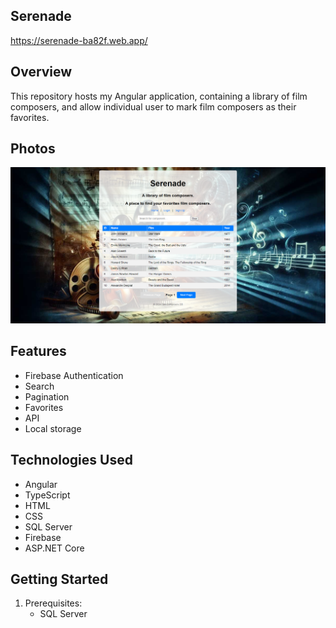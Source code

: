 ## Serenade
https://serenade-ba82f.web.app/
## Overview
This repository hosts my Angular application, containing a library of film composers, and allow individual user to mark film composers as their favorites.

## Photos
![api](https://github.com/tyang146/my-angular-app/blob/main/Photos/1.png)

## Features
- Firebase Authentication
- Search
- Pagination
- Favorites
- API
- Local storage

## Technologies Used
- Angular
- TypeScript
- HTML
- CSS
- SQL Server
- Firebase
- ASP.NET Core

## Getting Started
1. Prerequisites:
   - SQL Server
